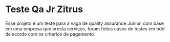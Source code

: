 # Teste Qa Jr Zitrus

Esse projeto é um teste para a vaga de quality assurance Junior, com base em uma empresa que presta serviços, foram feitos casos de testes em bdd de acordo com os criterios de pagamento
